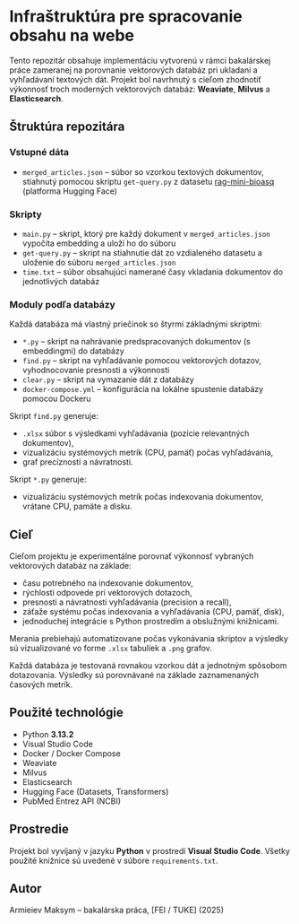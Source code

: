 # Infraštruktúra pre spracovanie obsahu na webe

Tento repozitár obsahuje implementáciu vytvorenú v rámci bakalárskej práce zameranej na porovnanie vektorových databáz pri ukladaní a vyhľadávaní textových dát. Projekt bol navrhnutý s cieľom zhodnotiť výkonnosť troch moderných vektorových databáz: **Weaviate**, **Milvus** a **Elasticsearch**.

## Štruktúra repozitára

### Vstupné dáta
- `merged_articles.json` – súbor so vzorkou textových dokumentov, stiahnutý pomocou skriptu `get-query.py` z datasetu [rag-mini-bioasq](https://huggingface.co/datasets/rag-datasets/rag-mini-bioasq) (platforma Hugging Face)

### Skripty
- `main.py` – skript, ktorý pre každý dokument v `merged_articles.json` vypočíta embedding a uloží ho do súboru
- `get-query.py` – skript na stiahnutie dát zo vzdialeného datasetu a uloženie do súboru `merged_articles.json`
- `time.txt` – súbor obsahujúci namerané časy vkladania dokumentov do jednotlivých databáz

### Moduly podľa databázy

Každá databáza má vlastný priečinok so štyrmi základnými skriptmi:

- `*.py` – skript na nahrávanie predspracovaných dokumentov (s embeddingmi) do databázy
- `find.py` – skript na vyhľadávanie pomocou vektorových dotazov, vyhodnocovanie presnosti a výkonnosti
- `clear.py` – skript na vymazanie dát z databázy
- `docker-compose.yml` – konfigurácia na lokálne spustenie databázy pomocou Dockeru

Skript `find.py` generuje:
- `.xlsx` súbor s výsledkami vyhľadávania (pozície relevantných dokumentov),
- vizualizáciu systémových metrík (CPU, pamäť) počas vyhľadávania,
- graf precíznosti a návratnosti.

Skript `*.py` generuje:
- vizualizáciu systémových metrík počas indexovania dokumentov, vrátane CPU, pamäte a disku.

## Cieľ

Cieľom projektu je experimentálne porovnať výkonnosť vybraných vektorových databáz na základe:

- času potrebného na indexovanie dokumentov,
- rýchlosti odpovede pri vektorových dotazoch,
- presnosti a návratnosti vyhľadávania (precision a recall),
- záťaže systému počas indexovania a vyhľadávania (CPU, pamäť, disk),
- jednoduchej integrácie s Python prostredím a obslužnými knižnicami.

Merania prebiehajú automatizovane počas vykonávania skriptov a výsledky sú vizualizované vo forme `.xlsx` tabuliek a `.png` grafov.

Každá databáza je testovaná rovnakou vzorkou dát a jednotným spôsobom dotazovania. Výsledky sú porovnávané na základe zaznamenaných časových metrík.

## Použité technológie

- Python **3.13.2**
- Visual Studio Code
- Docker / Docker Compose
- Weaviate
- Milvus
- Elasticsearch
- Hugging Face (Datasets, Transformers)
- PubMed Entrez API (NCBI)

## Prostredie

Projekt bol vyvíjaný v jazyku **Python** v prostredí **Visual Studio Code**. Všetky použité knižnice sú uvedené v súbore `requirements.txt`.

## Autor

Armieiev Maksym – bakalárska práca, [FEI / TUKE] (2025)
